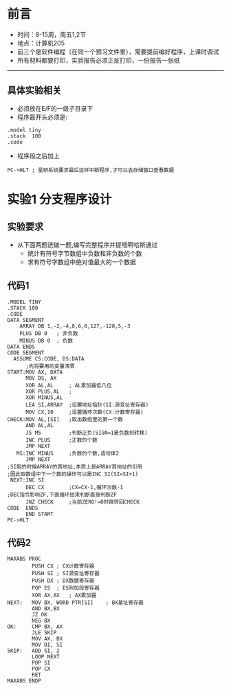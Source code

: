 # 前言
- 时间：8-15周，周五1,2节
- 地点：计算机205
- 前三个是软件编程（在同一个预习文件里），需要提前编好程序，上课时调试
- 所有材料都要打印，实验报告必须正反打印，一份报告一张纸

---
## 具体实验相关
- 必须放在E/F的一级子目录下
- 程序最开头必须是:
```
.model tiny
.stack  100
.code
```
- 程序段之后加上
```
PC->HLT ; 星研系统要求最后这样中断程序,才可以去存储窗口查看数据
```


# 实验1  分支程序设计
## 实验要求
- 从下面两题选做一题,编写完整程序并提哦啊哈斯通过
  - 统计有符号字节数组中负数和非负数的个数
  - 求有符号字数组中绝对值最大的一个数据
## 代码1
```
.MODEL TINY
.STACK 100
.CODE
DATA SEGMENT
    ARRAY DB 1,-2,-4,8,6,0,127,-128,5,-3
    PLUS DB 0   ; 非负数
    MINUS DB 0  ; 负数
DATA ENDS
CODE SEGMENT
  ASSUME CS:CODE, DS:DATA
      ;先将要用的变量清零
START:MOV AX, DATA
      MOV DS, AX
      XOR AL,AL     ; AL累加器低八位
      XOR PLUS,AL   ; 
      XOR MINUS,AL
      LEA SI,ARRAY  ;设置地址指针(SI:源变址寄存器)
      MOV CX,10	    ;设置循环次数(CX:计数寄存器)
CHECK:MOV AL,[SI]   ;取出数组里的第一个数
      AND AL,AL      
      JS MS         ;判断正负(SIGN=1是负数则转移)
      INC PLUS      ;正数的个数
      JMP NEXT
   MS:INC MINUS     ;负数的个数,语句体2
      JMP NEXT
;SI取的时候ARRAY的首地址,本质上是ARRAY首地址的引用
;因此取数组中下一个数的操作可以是INC SI(SI=SI+1)
 NEXT:INC SI        
      DEC CX        ;CX=CX-1,循环次数-1
;DEC指令影响ZF,下面循环结束判断直接判断ZF
      JNZ CHECK     ;当前ZERO!=0时跳转回CHECK
CODE  ENDS
      END START
PC->HLT
```



## 代码2
```
MAXABS PROC
        PUSH CX ; CX计数寄存器
        PUSH SI ; SI源变址寄存器
        PUSH DX ; DX数据寄存器
        POP ES  ; ES附加段寄存器
        XOR AX,AX   ; AX累加器
NEXT:   MOV BX, WORD PTR[SI]    ; BX基址寄存器
        AND BX,BX
        JZ OK
        NEG BX
OK:     CMP BX, AX
        JLE SKIP
        MOV AX, BX
        MOV DI, SI
SKIP:   ADD SI, 2
        LOOP NEXT
        POP SI
        POP CX
        RET
MAXABS ENDP
```